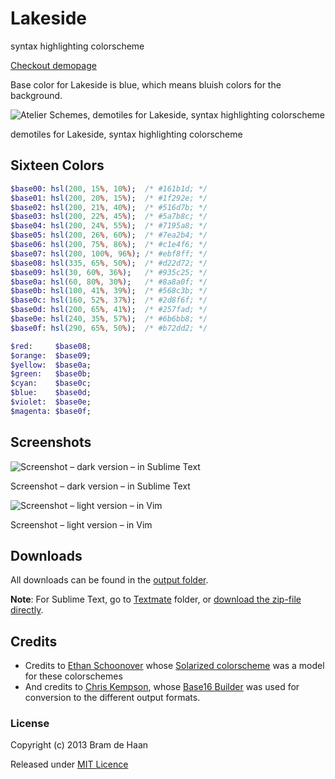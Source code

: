 # Lakeside

syntax highlighting colorscheme

[Checkout demopage](http://atelierbram.github.io/syntax-highlighting/atelier-schemes/lakeside)

Base color for Lakeside is blue, which means bluish colors for the background.

![Atelier Schemes, demotiles for Lakeside, syntax highlighting colorscheme](http://atelierbram.github.io/syntax-highlighting/assets/img/svg/atelierschemes-demotiles-lakeside_1200x300.svg)

demotiles for Lakeside, syntax highlighting colorscheme

## Sixteen Colors

```sass
$base00: hsl(200, 15%, 10%);  /* #161b1d; */
$base01: hsl(200, 20%, 15%);  /* #1f292e; */
$base02: hsl(200, 21%, 40%);  /* #516d7b; */
$base03: hsl(200, 22%, 45%);  /* #5a7b8c; */
$base04: hsl(200, 24%, 55%);  /* #7195a8; */
$base05: hsl(200, 26%, 60%);  /* #7ea2b4; */
$base06: hsl(200, 75%, 86%);  /* #c1e4f6; */
$base07: hsl(200, 100%, 96%); /* #ebf8ff; */
$base08: hsl(335, 65%, 50%);  /* #d22d72; */
$base09: hsl(30, 60%, 36%);   /* #935c25; */
$base0a: hsl(60, 80%, 30%);   /* #8a8a0f; */
$base0b: hsl(100, 41%, 39%);  /* #568c3b; */
$base0c: hsl(160, 52%, 37%);  /* #2d8f6f; */
$base0d: hsl(200, 65%, 41%);  /* #257fad; */
$base0e: hsl(240, 35%, 57%);  /* #6b6bb8; */
$base0f: hsl(290, 65%, 50%);  /* #b72dd2; */

$red:     $base08;
$orange:  $base09;
$yellow:  $base0a;
$green:   $base0b;
$cyan:    $base0c;
$blue:    $base0d;
$violet:  $base0e;
$magenta: $base0f;
```
## Screenshots

![Screenshot – dark version – in Sublime Text](http://atelierbram.github.io/syntax-highlighting/assets/img/lakeside-dark_sublime_640x425.png)

Screenshot – dark version – in Sublime Text

![Screenshot – light version – in Vim](http://atelierbram.github.io/syntax-highlighting/assets/img/lakeside-light_vim_640x425.png)

Screenshot – light version – in Vim

## Downloads
All downloads can be found in the [output folder](https://github.com/atelierbram/syntax-highlighting/tree/master/atelier-schemes/output).

**Note**: For Sublime Text, go to [Textmate](https://github.com/atelierbram/syntax-highlighting/tree/master/atelier-schemes/output/textmate) folder, or [download the zip-file directly](https://atelierbram.github.io/syntax-highlighting/atelier-schemes/output/textmate/textmate.zip).

## Credits
* Credits to [Ethan Schoonover](http://ethanschoonover.com/solarized) whose [Solarized colorscheme](http://github.com/altercation/solarized) was a model for these colorschemes
* And credits to [Chris Kempson](http://chriskempson.com), whose [Base16 Builder](https://github.com/chriskempson/base16-builder) was used for conversion to the different output formats.

### License

Copyright (c) 2013 Bram de Haan

Released under [MIT Licence](http://atelierbram.mit-license.org)



